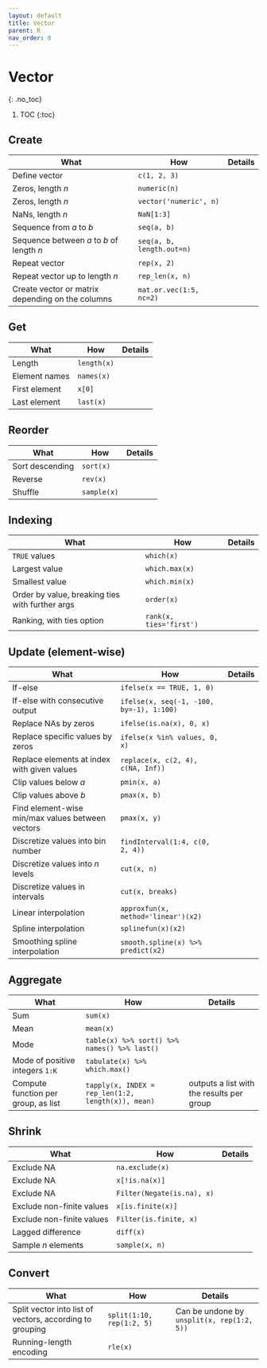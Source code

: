 ```yaml
---
layout: default
title: Vector
parent: R
nav_order: 0
---
```


# Vector
{: .no_toc}

1. TOC
{:toc}

## Create

| What | How | Details |
|---|---|---|
| Define vector | `c(1, 2, 3)` | |
| Zeros, length $n$ | `numeric(n)` | |
| Zeros, length $n$ | `vector('numeric', n)` | |
| NaNs, length $n$ | `NaN[1:3]` | |
| Sequence from $a$ to $b$ | `seq(a, b)` | |
| Sequence between $a$ to $b$ of length $n$ | `seq(a, b, length.out=n)` | |
| Repeat vector | `rep(x, 2)` | |
| Repeat vector up to length $n$ | `rep_len(x, n)` | |
| Create vector or matrix depending on the columns | `mat.or.vec(1:5, nc=2)` | |

## Get

| What | How | Details |
|---|---|---|
| Length | `length(x)` | |
| Element names | `names(x)` | |
| First element | `x[0]` | |
| Last element | `last(x)` | |

## Reorder 

| What | How | Details |
|---|---|---|
| Sort descending | `sort(x)` | |
| Reverse | `rev(x)` | |
| Shuffle | `sample(x)` | |

## Indexing

| What | How | Details |
|---|---|---|
| `TRUE` values | `which(x)` | |
| Largest value | `which.max(x)` | |
| Smallest value | `which.min(x)` | |
| Order by value, breaking ties with further args | `order(x)` | |
| Ranking, with ties option | `rank(x, ties='first')` | |

## Update (element-wise)

| What | How | Details |
|---|---|---|
| If-else | `ifelse(x == TRUE, 1, 0)` |
| If-else with consecutive output | `ifelse(x, seq(-1, -100, by=-1), 1:100)` | |
| Replace NAs by zeros | `ifelse(is.na(x), 0, x)` | |
| Replace specific values by zeros | `ifelse(x %in% values, 0, x)` | |
| Replace elements at index with given values | `replace(x, c(2, 4), c(NA, Inf))` | |
| Clip values below $a$ | `pmin(x, a)` | |
| Clip values above $b$ | `pmax(x, b)` | |
| Find element-wise min/max values between vectors | `pmax(x, y)` | |
| Discretize values into bin number | `findInterval(1:4, c(0, 2, 4))` | |
| Discretize values into $n$ levels | `cut(x, n)` | |
| Discretize values in intervals | `cut(x, breaks)` | |
| Linear interpolation | `approxfun(x, method='linear')(x2)` | |
| Spline interpolation | `splinefun(x)(x2)` | |
| Smoothing spline interpolation | `smooth.spline(x) %>% predict(x2)` | |

## Aggregate

| What | How | Details |
|---|---|---|
| Sum | `sum(x)` | |
| Mean | `mean(x)` | |
| Mode | `table(x) %>% sort() %>% names() %>% last()` | |
| Mode of positive integers `1:K` | `tabulate(x) %>% which.max()` | |
| Compute function per group, as list | `tapply(x, INDEX = rep_len(1:2, length(x)), mean)` | outputs a list with the results per group |

## Shrink

| What | How | Details |
|---|---|---|
| Exclude NA | `na.exclude(x)` | |
| Exclude NA | `x[!is.na(x)]` | |
| Exclude NA | `Filter(Negate(is.na), x)` | |
| Exclude non-finite values | `x[is.finite(x)]` | |
| Exclude non-finite values | `Filter(is.finite, x)` | |
| Lagged difference | `diff(x)` | |
| Sample $n$ elements | `sample(x, n)` | |

## Convert

| What | How | Details |
|---|---|---|
| Split vector into list of vectors, according to grouping | `split(1:10, rep(1:2, 5)` | Can be undone by `unsplit(x, rep(1:2, 5))` |
| Running-length encoding | `rle(x)` | |
